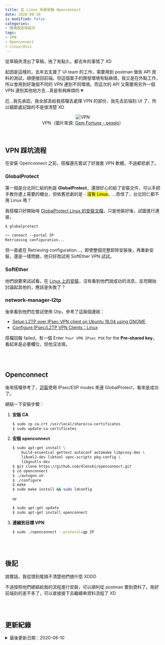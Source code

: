 ```yaml
---
title: 在 Linux 系統安裝 Openconnect
date: 2020-08-10 
is_modified: false
categories:
- 環境設定與指令
tags:
- VPN
- Openconnect
- Linux/Unix
--- 
```


從草稿夾清出了草稿，拖了有點久，都去年的事情了 XD
  
起因是這樣的，去年去支援了 UI team 的工作，需要用到 postman 做些 API 資料的測試，順便接回前端。但這個案子的開發環境有點麻煩，我又是在外點工作，所以會用到好幾個不同的 VPN 連到不同環境。而這次的 API 又需要用另外一個 VPN 連到其他地方去...真是有夠麻煩的 :broken_heart: 
  
厄...我先承認，我全部丟給我搭檔去處理 VPN 的部份，我先去前端刻 UI 了，所以細節處記錄的不是很清楚 XD

<!--more-->

<center> <img src="https://i.imgur.com/GcpptAh.jpg?1" alt="VPN"></center>
<center class="imgtext">VPN（圖片來源: <a href="https://www.pexels.com/zh-tw/photo/nordvpn-vpn-vpn-2063636/" class="imgtext">Gem Fortune - pexels</a>）</center>
<br><br>

## VPN 踩坑流程

在安裝 Openconnect 之前，搭檔還先嘗試了好幾套 VPN 軟體，不過都悲劇了。

### GlobalProtect

第一個是台北同仁給的則是  **GlobalProtect**，還很好心的給了安裝文件，可以手把手教你連上需要的機台，但依舊悲劇的是 - <mark>沒有 Linux</mark>。...奇怪了，台北同仁都不用 Linux 嗎？

我搭檔只好開始啃 [GlobalProtect Linux 的安裝文檔](https://docs.paloaltonetworks.com/globalprotect/4-1/globalprotect-app-user-guide/globalprotect-app-for-linux.html)，只是他裝好後，試圖進行連接，
 
```bash 
$ globalprotect 
                                                                       
>> connect --portal IP
Retrieving configuration...  
```

但一直處在 Retrieving configuration...，即使整個完整卸除安裝後，再重新安裝，還是一樣問題，他只好改試用 SoftEther VPN 試試。
<br>

###  SoftEther

他們說要來試試看，在 [Linux 上的安裝](https://linuxconfig.org/setting-up-softether-vpn-server-on-ubuntu-16-04-xenial-xerus-linux)，沒有看到他們說成功的消息，反而開始討論起其他的，應該是失敗了？
<br>

### network-manager-l2tp

後來看到他們在嘗試使用 l2tp，參考了這兩個連結：
- [Setup L2TP over IPsec VPN client on Ubuntu 18.04 using GNOME](https://20notes.net/linux/setup-l2tp-over-ipsec-client-on-ubuntu-18-04-using-gnome/)
- [Configure IPsec/L2TP VPN Clients：Linux](https://github.com/hwdsl2/setup-ipsec-vpn/blob/master/docs/clients.md#linux)

搭檔回報 failed，有一個 Enter `Your VPN IPsec PSK` for the **Pre-shared key**，看起來是必要欄位，但他沒法填。

<br><br>

## Openconnect

後來搭檔參考了，[這篇](https://askubuntu.com/questions/686186/how-to-connect-my-ubuntu-to-my-workplace-globalprotect-vpn-using-win-7-vm)使用 IPsec/ESP modes 來連 GlobalProtect，看來是成功了。

總結一下安裝步驟：

1. **安裝 CA**
    ```bash
    $ sudo cp ca.crt /usr/local/share/ca-certificates
    $ sudo update-ca-certificates
    ```

2. **安裝 openconnect**
    ```bash
    $ sudo apt-get install \
        build-essential gettext autoconf automake libproxy-dev \
        libxml2-dev libtool vpnc-scripts pkg-config \
        libgnutls-dev
    $ git clone https://github.com/dlenski/openconnect.git
    $ cd openconnect
    $ ./autogen.sh
    $ ./configure
    $ make
    $ sudo make install && sudo ldconfig
    ```

    or

    ```bash
    $ sudo apt-get update
    $ sudo apt-get install openconnect
    ```

3. **連線到目標 VPN**
    ```bash
    $ sudo ./openconnect --protocol=gp IP
    ```

<br><br> 

## 後記
說實話，我從頭到尾搞不清楚他們搞什麼 XDDD

不過按照他們總結給我的流程進行安裝，可以順利從 postman 要到資料了。剛好前端刻的差不多了，可以直接接下去繼續串資料流程了 XD

<br><br> 

## 更新紀錄
<details>
  <summary>最後更新日期：2020-08-10</summary>
  <ul class="timestamp">
    　<li>2020-08-10 發布</li>
    　<li>2020-06-04 完稿</li>
    　<li>2019-09-24 起稿</li>
  </ul>
</details>

